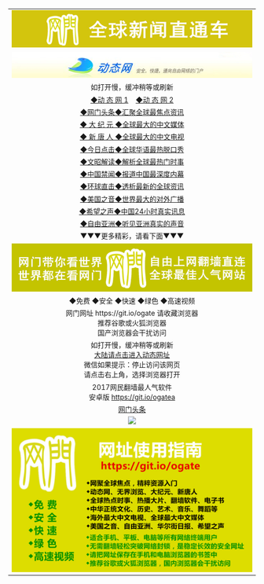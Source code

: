 <table>
  <tr>
    <td align=center><img src="https://raw.githubusercontent.com/wnel2017/ku/master/%E7%BD%91%E9%97%A8%E6%96%B0%E9%97%BB%E7%9B%B4%E9%80%9A%E8%BD%A6.jpg" /></td>
  </tr>
  <tr>
   <td align=center><img src="https://raw.githubusercontent.com/wnel2017/ku/master/%E5%8A%A8%E6%80%81%E7%BD%91.JPG" /></td>
  </tr>
  <tr>
        <td align=center>
如打开慢，缓冲稍等或刷新<br/>
  </tr>
  <tr>
        <td align=center>
 <a href="https://s3.ap-south-1.amazonaws.com/ogatem/oGate.htm?c803879&from=wnel-xw">◆动  态  网 1</a> 
    <a href="https://s3.ap-south-1.amazonaws.com/ogatem/oGate.htm?ogPipe.aspx?name=http%3A%2F%2F220%2F&from=wnel-xw">◆动  态  网 2</a><br/>
  </tr>
  <tr>
        <td align=center>
<a href="https://s3.ap-south-1.amazonaws.com/ogatem/oGate.htm?ogNews&from=wnel-xw">◆网门头条◆汇聚全球最焦点资讯</a><br/>
   </tr>
  <tr>
      <td align=center>
<a href="https://s3.ap-south-1.amazonaws.com/ogatem/oGate.htm?name=http://140/&from=wnel-xw">◆ 大 纪 元 ◆全球最大的中文媒体</a><br/>
   </tr>
  <tr>
      <td align=center>
<a href="https://s3.ap-south-1.amazonaws.com/ogatem/oGate.htm?name=http://130/&from=wnel-xw">◆ 新 唐 人 ◆全球最大的中文电视</a><br/>
   </tr>
  <tr>
    <td align=center>
<a href="https://s3.ap-south-1.amazonaws.com/ogatem/oGate.htm?c816850&from=wnel-xw">◆今日点击◆全球华语最热脱口秀</a><br/>
    </td>
  </tr>
  <tr>
    <td align=center>
<a href="https://s3.ap-south-1.amazonaws.com/ogatem/oGate.htm?c816857&from=wnel-xw">◆文昭解读◆解析全球最热门时事</a><br/>
    </td>
  </tr>
  <tr>
    <td align=center>
<a href="https://s3.ap-south-1.amazonaws.com/ogatem/oGate.htm?c816860&from=wnel-xw">◆中国禁闻◆报道中国最深度内幕</a><br/>
   </tr>
  <tr>
      <td align=center>
<a href="https://s3.ap-south-1.amazonaws.com/ogatem/oGate.htm?c816855&from=wnel-xw">◆环球直击◆透析最新的全球资讯</a><br/>
   </tr>
  <tr>
      <td align=center>
<a href="https://s3.ap-south-1.amazonaws.com/ogatem/oGate.htm?c816479&from=wnel-xw">◆美国之音◆世界最大的对外广播</a><br/>
   </tr>
  <tr>
    <td align=center>
<a href="https://s3.ap-south-1.amazonaws.com/ogatem/oGate.htm?c816456&from=wnel-xw">◆希望之声◆中国24小时真实讯息</a><br/>
   </tr>
  <tr>
      <td align=center>
<a href="https://s3.ap-south-1.amazonaws.com/ogatem/oGate.htm?c816424&from=wnel-xw">◆自由亚洲◆听见亚洲真实的声音</a><br/>
  </tr>
  <tr>
<tr><td align=center>▼▼▼更多精彩，请看下面▼▼▼<br/>
  </tr>
  <tr>
    <td align=center><img src="https://raw.githubusercontent.com/wnel2017/ku/master/ogate6.jpg" /></td>
  </tr>
  <tr>
<td align=center>◆免费  ◆安全  ◆快速  ◆绿色  ◆高速视频<br/>
       </td>
  </tr>
  <tr>
<td align=center>网门网址 https://git.io/ogate 请收藏浏览器<br/>
推荐谷歌或火狐浏览器<br/>
国产浏览器会干扰访问<br/>
    </td>
  </tr>
  <tr>
    <td align=center>
如打开慢，缓冲稍等或刷新<br/>
<a href="https://s3.ap-south-1.amazonaws.com/ogatem/oGate.htm?from=wnel">大陆请点击进入动态网址</a><br/>
微信如果提示：停止访问该网页<br/>
请点击右上角，选择浏览器打开<br/>
    </td>
  </tr>
  <tr>
      <td align=center>
2017网民翻墙最人气软件<br/>
安卓版 <a href="https://raw.githubusercontent.com/ogate/up/master/ogate.apk?og">https://git.io/ogatea</a><br/>
  </tr>
  <tr>
    <td align=center>
<a target="_blank" href="https://s3.ap-south-1.amazonaws.com/ogatem/oGate.htm?ogNews&from=wnel">网门头条</a><br/>
    </td>
  </tr>
  <tr>
    <td align=center><img src="https://cloud.githubusercontent.com/assets/11880933/15631437/70d0a74e-259d-11e6-946f-6237b4b657bd.jpg"/></td>
  </tr>
  <tr>
      <td align=center><img src="https://raw.githubusercontent.com/wnel2017/ku/master/%E4%BD%BF%E7%94%A8%E6%8C%87%E5%8D%971.jpg"/></td>
  </tr>
  <tr>
</table>    
